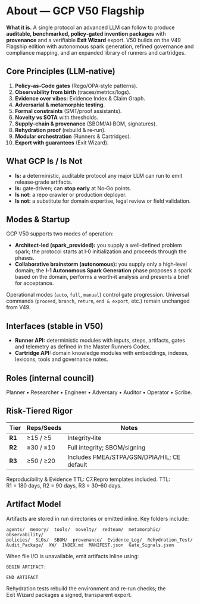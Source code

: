# About — GCP V50 Flagship

**What it is.** A single protocol an advanced LLM can follow to produce **auditable, benchmarked, policy‑gated invention packages** with **provenance** and a verifiable **Exit Wizard** export. V50 builds on the V49 Flagship edition with autonomous spark generation, refined governance and compliance mapping, and an expanded library of runners and cartridges.

## Core Principles (LLM‑native)

1. **Policy‑as‑Code gates** (Rego/OPA‑style patterns).
2. **Observability from birth** (traces/metrics/logs).
3. **Evidence over vibes:** Evidence Index & Claim Graph.
4. **Adversarial & metamorphic testing**.
5. **Formal constraints** (SMT/proof assistants).
6. **Novelty vs SOTA** with thresholds.
7. **Supply‑chain & provenance** (SBOM/AI‑BOM, signatures).
8. **Rehydration proof** (rebuild & re‑run).
9. **Modular orchestration** (Runners & Cartridges).
10. **Export with guarantees** (Exit Wizard).

## What GCP Is / Is Not

- **Is:** a deterministic, auditable protocol any major LLM can run to emit release‑grade artifacts.
- **Is:** gate‑driven; can **stop early** at No‑Go points.
- **Is not:** a repo crawler or production deployer.
- **Is not:** a substitute for domain expertise, legal review or field validation.

## Modes & Startup

GCP V50 supports two modes of operation:

- **Architect‑led (spark_provided):** you supply a well‑defined problem spark; the protocol starts at I‑0 initialization and proceeds through the phases.
- **Collaborative brainstorm (autonomous):** you supply only a high‑level domain; the **I‑1 Autonomous Spark Generation** phase proposes a spark based on the domain, performs a worth‑it analysis and presents a brief for acceptance.

Operational modes (`auto`, `full`, `manual`) control gate progression. Universal commands (`proceed`, `branch`, `return`, `end & export`, etc.) remain unchanged from V49.

## Interfaces (stable in V50)

- **Runner API:** deterministic modules with inputs, steps, artifacts, gates and telemetry as defined in the Master Runners Codex.
- **Cartridge API:** domain knowledge modules with embeddings, indexes, lexicons, tools and governance notes.

## Roles (internal council)

Planner • Researcher • Engineer • Adversary • Auditor • Operator • Scribe.

## Risk‑Tiered Rigor

| Tier | Reps/Seeds | Notes |
|---|---|---|
| **R1** | ≥15 / ≥5 | Integrity‑lite |
| **R2** | ≥30 / ≥10 | Full integrity; SBOM/signing |
| **R3** | ≥50 / ≥20 | Includes FMEA/STPA/GSN/DPIA/HIL; CE default |

Reproducibility & Evidence TTL: C7.Repro templates included. TTL: R1 = 180 days, R2 = 90 days, R3 = 30–60 days.

## Artifact Model

Artifacts are stored in run directories or emitted inline. Key folders include:

```text
agents/  memory/  tools/  novelty/  redteam/  metamorphic/  observability/
policies/  SLOs/  SBOM/  provenance/  Evidence_Log/  Rehydration_Test/
Audit_Package/  XW/  INDEX.md  MANIFEST.json  Gate_Signals.json
```

When file I/O is unavailable, emit artifacts inline using:

```text
BEGIN ARTIFACT:

END ARTIFACT
```

Rehydration tests rebuild the environment and re‑run checks; the Exit Wizard packages a signed, transparent export.
